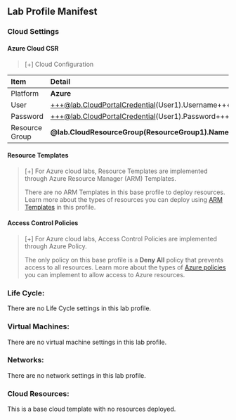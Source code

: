 ## Lab Profile Manifest

### Cloud Settings

#### Azure Cloud CSR
>[+] Cloud Configuration
>
| Item | Detail |
|:---------|:---------|
| Platform | **Azure** |
| User | +++@lab.CloudPortalCredential(User1).Username+++ |
| Password | +++@lab.CloudPortalCredential(User1).Password+++ |
| Resource Group | **@lab.CloudResourceGroup(ResourceGroup1).Name**|


#### Resource Templates
>[+] For Azure cloud labs, Resource Templates are implemented through Azure Resource Manager (ARM) Templates. 
>
>There are no ARM Templates in this base profile to deploy resources. Learn more about the types of resources you can deploy using [ARM Templates](https://learn.microsoft.com/en-us/azure/azure-resource-manager/templates/overview) in this profile. 


#### Access Control Policies
>[+] For Azure cloud labs, Access Control Policies are implemented through Azure Policy. 
>
>The only policy on this base profile is a **Deny All** policy that prevents access to all resources. Learn more about the types of [Azure policies](https://learn.microsoft.com/en-us/azure/governance/policy/overview) you can implement to allow access to Azure resources. 

### Life Cycle:
There are no Life Cycle settings in this lab profile.

### Virtual Machines:
There are no virtual machine settings in this lab profile.

### Networks:
There are no network settings in this lab profile.

### Cloud Resources:
This is a base cloud template with no resources deployed.
